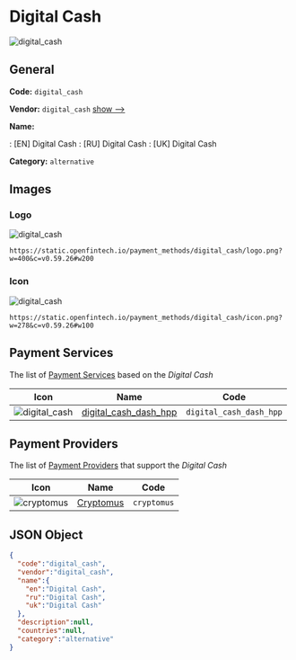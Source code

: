 
# Digital Cash 
![digital_cash](https://static.openfintech.io/payment_methods/digital_cash/logo.png?w=400&c=v0.59.26#w200)  

## General 
**Code:** `digital_cash` 
 
**Vendor:** `digital_cash` [show -->](/vendors/digital_cash/) 
 
**Name:** 
 
:	[EN] Digital Cash 
:	[RU] Digital Cash 
:	[UK] Digital Cash 
 
**Category:** `alternative` 
 

## Images 

### Logo 
![digital_cash](https://static.openfintech.io/payment_methods/digital_cash/logo.png?w=400&c=v0.59.26#w200)  

```
https://static.openfintech.io/payment_methods/digital_cash/logo.png?w=400&c=v0.59.26#w200
```  

### Icon 
![digital_cash](https://static.openfintech.io/payment_methods/digital_cash/icon.png?w=278&c=v0.59.26#w100)  

```
https://static.openfintech.io/payment_methods/digital_cash/icon.png?w=278&c=v0.59.26#w100
```  

## Payment Services 
 
The list of [Payment Services](/payment-services/) based on the _Digital Cash_ 

|Icon|Name|Code| 
|:---:|:---:|:---:| 
|![digital_cash](https://static.openfintech.io/payment_methods/digital_cash/icon.png?w=278&c=v0.59.26#w100) |[digital_cash_dash_hpp](/payment-services/digital_cash_dash_hpp/)|`digital_cash_dash_hpp`| 
 

## Payment Providers 
 
The list of [Payment Providers](/payment-providers/) that support the _Digital Cash_ 

|Icon|Name|Code| 
|:---:|:---:|:---:| 
|![cryptomus](https://static.openfintech.io/payment_providers/cryptomus/icon.svg?w=278&c=v0.59.26#w100) |[Cryptomus](/payment-providers/cryptomus/)|`cryptomus`| 
 

## JSON Object 

```json
{
  "code":"digital_cash",
  "vendor":"digital_cash",
  "name":{
    "en":"Digital Cash",
    "ru":"Digital Cash",
    "uk":"Digital Cash"
  },
  "description":null,
  "countries":null,
  "category":"alternative"
}
```  
